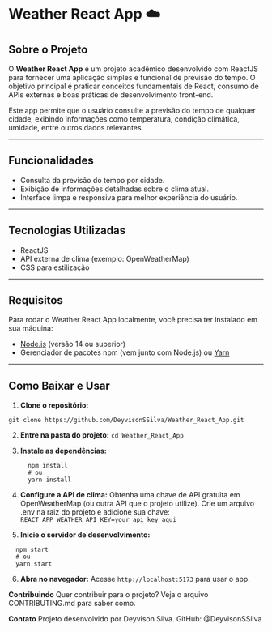 # Weather React App ☁️

## Sobre o Projeto

O **Weather React App** é um projeto acadêmico desenvolvido com ReactJS para fornecer uma aplicação simples e funcional de previsão do tempo. O objetivo principal é praticar conceitos fundamentais de React, consumo de APIs externas e boas práticas de desenvolvimento front-end.

Este app permite que o usuário consulte a previsão do tempo de qualquer cidade, exibindo informações como temperatura, condição climática, umidade, entre outros dados relevantes.

---

## Funcionalidades

- Consulta da previsão do tempo por cidade.
- Exibição de informações detalhadas sobre o clima atual.
- Interface limpa e responsiva para melhor experiência do usuário.

---

## Tecnologias Utilizadas

- ReactJS
- API externa de clima (exemplo: OpenWeatherMap)
- CSS para estilização

---

## Requisitos

Para rodar o Weather React App localmente, você precisa ter instalado em sua máquina:

- [Node.js](https://nodejs.org/) (versão 14 ou superior)
- Gerenciador de pacotes npm (vem junto com Node.js) ou [Yarn](https://yarnpkg.com/)

---

## Como Baixar e Usar

1. **Clone o repositório:**

  ```git clone https://github.com/DeyvisonSSilva/Weather_React_App.git```

2. **Entre na pasta do projeto:**
  ```cd Weather_React_App```

3. **Instale as dependências:**
   ```
     npm install
     # ou
     yarn install
   ```
4. **Configure a API de clima:**
   Obtenha uma chave de API gratuita em OpenWeatherMap (ou outra API que o projeto utilize).
   Crie um arquivo .env na raiz do projeto e adicione sua chave: ```REACT_APP_WEATHER_API_KEY=your_api_key_aqui```

5. **Inicie o servidor de desenvolvimento:**
  ```
    npm start
    # ou
    yarn start
  ```
6. **Abra no navegador:**
   Acesse ```http://localhost:5173``` para usar o app.
    
  **Contribuindo**
    Quer contribuir para o projeto? Veja o arquivo CONTRIBUTING.md para saber como.

  **Contato**
    Projeto desenvolvido por Deyvison Silva.
    GitHub: @DeyvisonSSilva
